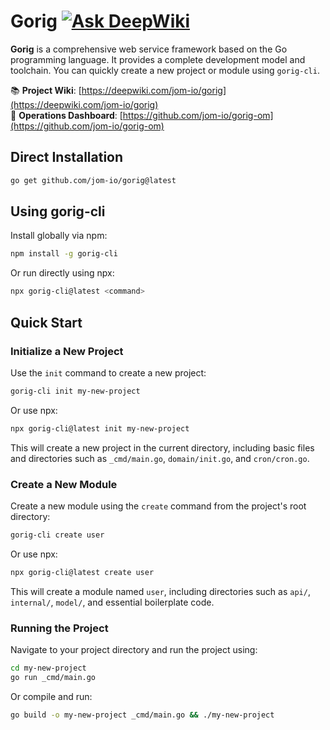 # Gorig [![Ask DeepWiki](https://deepwiki.com/badge.svg)](https://deepwiki.com/jom-io/gorig)

**Gorig** is a comprehensive web service framework based on the Go programming language. It provides a complete development model and toolchain. You can quickly create a new project or module using `gorig-cli`.

📚 **Project Wiki**: [https://deepwiki.com/jom-io/gorig](https://deepwiki.com/jom-io/gorig)  
🔧 **Operations Dashboard**: [https://github.com/jom-io/gorig-om](https://github.com/jom-io/gorig-om)

## Direct Installation

```sh
go get github.com/jom-io/gorig@latest
```

## Using gorig-cli

Install globally via npm:

```sh
npm install -g gorig-cli
```

Or run directly using npx:

```sh
npx gorig-cli@latest <command>
```

## Quick Start

### Initialize a New Project

Use the `init` command to create a new project:

```sh
gorig-cli init my-new-project
```

Or use npx:

```sh
npx gorig-cli@latest init my-new-project
```

This will create a new project in the current directory, including basic files and directories such as `_cmd/main.go`, `domain/init.go`, and `cron/cron.go`.

### Create a New Module

Create a new module using the `create` command from the project's root directory:

```sh
gorig-cli create user
```

Or use npx:

```sh
npx gorig-cli@latest create user
```

This will create a module named `user`, including directories such as `api/`, `internal/`, `model/`, and essential boilerplate code.

### Running the Project

Navigate to your project directory and run the project using:

```sh
cd my-new-project
go run _cmd/main.go
```

Or compile and run:

```sh
go build -o my-new-project _cmd/main.go && ./my-new-project
```

